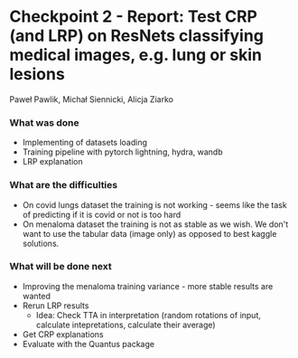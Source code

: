 # Checkpoint 2 - Report: Test CRP (and LRP) on ResNets classifying medical images, e.g. lung or skin lesions  
Paweł Pawlik, Michał Siennicki, Alicja Ziarko

### What was done
 - Implementing of datasets loading
 - Training pipeline with pytorch lightning, hydra, wandb
 - LRP explanation

### What are the difficulties
- On covid lungs dataset the training is not working - seems like the task of predicting if it is covid or not is too hard
- On menaloma dataset the training is not as stable as we wish. We don't want to use the tabular data (image only) as opposed to best kaggle solutions. 

### What will be done next
- Improving the menaloma training variance - more stable results are wanted
- Rerun LRP results
  - Idea: Check TTA in interpretation (random rotations of input, calculate intepretations, calculate their average)
- Get CRP explanations
- Evaluate with the Quantus package